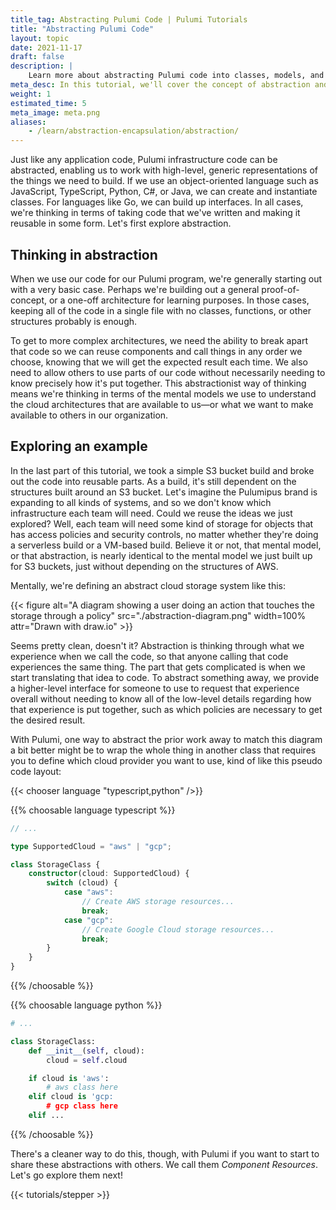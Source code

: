 ```yaml
---
title_tag: Abstracting Pulumi Code | Pulumi Tutorials
title: "Abstracting Pulumi Code"
layout: topic
date: 2021-11-17
draft: false
description: |
    Learn more about abstracting Pulumi code into classes, models, and objects.
meta_desc: In this tutorial, we'll cover the concept of abstraction and how to abstract Pulumi code into reusable classes, models, and objects.
weight: 1
estimated_time: 5
meta_image: meta.png
aliases:
    - /learn/abstraction-encapsulation/abstraction/
---
```


Just like any application code, Pulumi infrastructure code can be abstracted, enabling us to work with high-level, generic representations of the things we need to build. If we use an object-oriented language such as JavaScript, TypeScript, Python, C#, or Java, we can create and instantiate classes. For languages like Go, we can build up interfaces. In all cases, we're thinking in terms of taking code that we've written and making it reusable in some form. Let's first explore abstraction.

## Thinking in abstraction

When we use our code for our Pulumi program, we're generally starting out with a very basic case. Perhaps we're building out a general proof-of-concept, or a one-off architecture for learning purposes. In those cases, keeping all of the code in a single file with no classes, functions, or other structures probably is enough.

To get to more complex architectures, we need the ability to break apart that code so we can reuse components and call things in any order we choose, knowing that we will get the expected result each time. We also need to allow others to use parts of our code without necessarily needing to know precisely how it's put together. This abstractionist way of thinking means we're thinking in terms of the mental models we use to understand the cloud architectures that are available to us&mdash;or what we want to make available to others in our organization.

## Exploring an example

In the last part of this tutorial, we took a simple S3 bucket build and broke out the code into reusable parts. As a build, it's still dependent on the structures built around an S3 bucket. Let's imagine the Pulumipus brand is expanding to all kinds of systems, and so we don't know which infrastructure each team will need. Could we reuse the ideas we just explored? Well, each team will need some kind of storage for objects that has access policies and security controls, no matter whether they're doing a serverless build or a VM-based build. Believe it or not, that mental model, or that abstraction, is nearly identical to the mental model we just built up for S3 buckets, just without depending on the structures of AWS.

Mentally, we're defining an abstract cloud storage system like this:

{{< figure alt="A diagram showing a user doing an action that touches the storage through a policy" src="./abstraction-diagram.png" width=100% attr="Drawn with draw.io" >}}

Seems pretty clean, doesn't it? Abstraction is thinking through what we experience when we call the code, so that anyone calling that code experiences the same thing. The part that gets complicated is when we start translating that idea to code. To abstract something away, we provide a higher-level interface for someone to use to request that experience overall without needing to know all of the low-level details regarding how that experience is put together, such as which policies are necessary to get the desired result.

With Pulumi, one way to abstract the prior work away to match this diagram a bit better might be to wrap the whole thing in another class that requires you to define which cloud provider you want to use, kind of like this pseudo code layout:

{{< chooser language "typescript,python" />}}

{{% choosable language typescript %}}

```typescript
// ...

type SupportedCloud = "aws" | "gcp";

class StorageClass {
    constructor(cloud: SupportedCloud) {
        switch (cloud) {
            case "aws":
                // Create AWS storage resources...
                break;
            case "gcp":
                // Create Google Cloud storage resources...
                break;
        }
    }
}
```

{{% /choosable %}}

{{% choosable language python %}}

```python
# ...

class StorageClass:
    def __init__(self, cloud):
        cloud = self.cloud

    if cloud is 'aws':
        # aws class here
    elif cloud is 'gcp:
        # gcp class here
    elif ...
```

{{% /choosable %}}

There's a cleaner way to do this, though, with Pulumi if you want to start to share these abstractions with others. We call them _Component Resources_. Let's go explore them next!

{{< tutorials/stepper >}}
